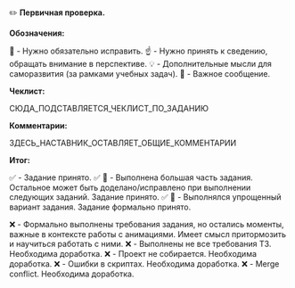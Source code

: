 :pencil2: **Первичная проверка.**

**Обозначения:**

:red_circle: - Нужно обязательно исправить.
:point_up: - Нужно принять к сведению, обращать внимание в перспективе.
:bulb: - Дополнительные мысли для саморазвития (за рамками учебных задач).
:large_blue_diamond: - Важное сообщение.

**Чеклист:**

СЮДА_ПОДСТАВЛЯЕТСЯ_ЧЕКЛИСТ_ПО_ЗАДАНИЮ

**Комментарии:**

ЗДЕСЬ_НАСТАВНИК_ОСТАВЛЯЕТ_ОБЩИЕ_КОММЕНТАРИИ

**Итог:**

:white_check_mark: - Задание принято.
:white_check_mark: :large_blue_diamond: - Выполнена большая часть задания. Остальное может быть доделано/исправлено при выполнении следующих заданий. Задание принято.
:white_check_mark: :large_blue_diamond: - Выполнялся упрощенный вариант задания. Задание формально принято.

:x: - Формально выполнены требования задания, но остались моменты, важные в контексте работы с анимациями. Имеет смысл притормозить и научиться работать с ними.
:x: - Выполнены не все требования ТЗ. Необходима доработка.
:x: - Проект не собирается. Необходима доработка.
:x: - Ошибки в скриптах. Необходима доработка.
:x: - Merge conflict. Необходима доработка.

